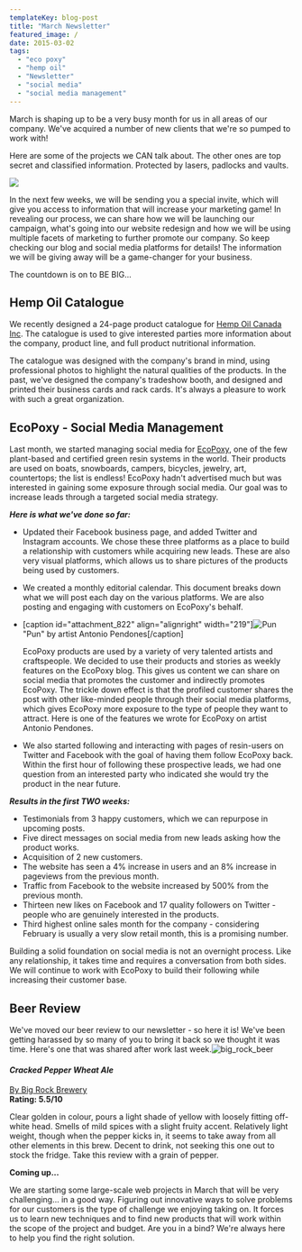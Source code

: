 ```yaml
---
templateKey: blog-post
title: "March Newsletter"
featured_image: /
date: 2015-03-02
tags:
  - "eco poxy"
  - "hemp oil"
  - "Newsletter"
  - "social media"
  - "social media management"
---
```


March is shaping up to be a very busy month for us in all areas of our company. We've acquired a number of new clients that we're so pumped to work with!

Here are some of the projects we CAN talk about. The other ones are top secret and classified information. Protected by lasers, padlocks and vaults.

![](/img/BeBig_logo_reverseUSE-THIS-ONE-1024x725.png)

In the next few weeks, we will be sending you a special invite, which will give you access to information that will increase your marketing game! In revealing our process, we can share how we will be launching our campaign, what's going into our website redesign and how we will be using multiple facets of marketing to further promote our company. So keep checking our blog and social media platforms for details! The information we will be giving away will be a game-changer for your business.

The countdown is on to BE BIG...

**Hemp Oil Catalogue**
----------------------

We recently designed a 24-page product catalogue for [Hemp Oil Canada Inc](http://www.hempoilcan.com/). The catalogue is used to give interested parties more information about the company, product line, and full product nutritional information.

The catalogue was designed with the company's brand in mind, using professional photos to highlight the natural qualities of the products. In the past, we've designed the company's tradeshow booth, and designed and printed their business cards and rack cards. It's always a pleasure to work with such a great organization.

**EcoPoxy - Social Media Management**
-------------------------------------

Last month, we started managing social media for [EcoPoxy](http://ecopoxy.com/), one of the few plant-based and certified green resin systems in the world. Their products are used on boats, snowboards, campers, bicycles, jewelry, art, countertops; the list is endless! EcoPoxy hadn't advertised much but was interested in gaining some exposure through social media. Our goal was to increase leads through a targeted social media strategy.

**_Here is what we've done so far:_**

*   Updated their Facebook business page, and added Twitter and Instagram accounts. We chose these three platforms as a place to build a relationship with customers while acquiring new leads. These are also very visual platforms, which allows us to share pictures of the products being used by customers.
*   We created a monthly editorial calendar. This document breaks down what we will post each day on the various platforms. We are also posting and engaging with customers on EcoPoxy's behalf.
*   \[caption id="attachment\_822" align="alignright" width="219"\]![Pun](/img/Pun-219x300.png) "Pun" by artist Antonio Pendones\[/caption\]

    EcoPoxy products are used by a variety of very talented artists and craftspeople. We decided to use their products and stories as weekly features on the EcoPoxy blog. This gives us content we can share on social media that promotes the customer and indirectly promotes EcoPoxy. The trickle down effect is that the profiled customer shares the post with other like-minded people through their social media platforms, which gives EcoPoxy more exposure to the type of people they want to attract. Here is one of the features we wrote for EcoPoxy on artist Antonio Pendones.

*   We also started following and interacting with pages of resin-users on Twitter and Facebook with the goal of having them follow EcoPoxy back. Within the first hour of following these prospective leads, we had one question from an interested party who indicated she would try the product in the near future.

**_Results in the first TWO weeks:_**

*   Testimonials from 3 happy customers, which we can repurpose in upcoming posts.
*   Five direct messages on social media from new leads asking how the product works.
*   Acquisition of 2 new customers.
*   The website has seen a 4% increase in users and an 8% increase in pageviews from the previous month.
*   Traffic from Facebook to the website increased by 500% from the previous month.
*   Thirteen new likes on Facebook and 17 quality followers on Twitter - people who are genuinely interested in the products.
*   Third highest online sales month for the company - considering February is usually a very slow retail month, this is a promising number.

Building a solid foundation on social media is not an overnight process. Like any relationship, it takes time and requires a conversation from both sides. We will continue to work with EcoPoxy to build their following while increasing their customer base.

**Beer Review**
---------------

We've moved our beer review to our newsletter - so here it is! We've been getting harassed by so many of you to bring it back so we thought it was time. Here's one that was shared after work last week.![big_rock_beer](/img/bir_rock_beer.png)

#### _Cracked Pepper Wheat Ale_

[By Big Rock Brewery](https://bigrockbeer.com/beer/cracked-pepper-wheat-ale)  
**Rating: 5.5/10**

Clear golden in colour, pours a light shade of yellow with loosely fitting off-white head. Smells of mild spices with a slight fruity accent. Relatively light weight, though when the pepper kicks in, it seems to take away from all other elements in this brew. Decent to drink, not seeking this one out to stock the fridge. Take this review with a grain of pepper.

**Coming up...**

We are starting some large-scale web projects in March that will be very challenging... in a good way. Figuring out innovative ways to solve problems for our customers is the type of challenge we enjoying taking on. It forces us to learn new techniques and to find new products that will work within the scope of the project and budget. Are you in a bind? We're always here to help you find the right solution.